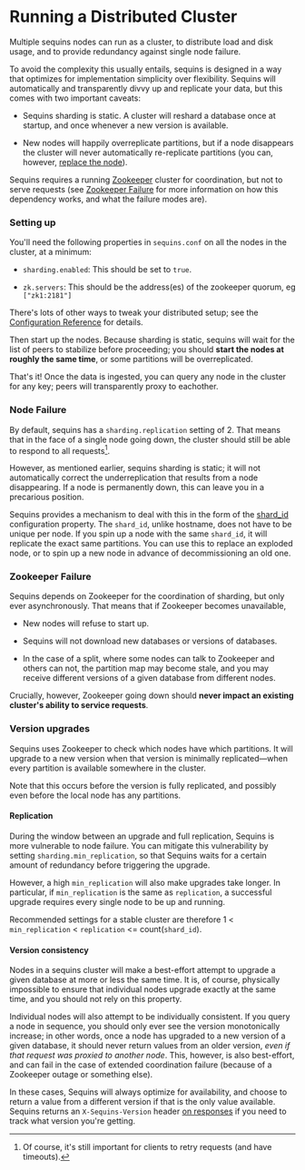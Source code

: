 # Running a Distributed Cluster

Multiple sequins nodes can run as a cluster, to distribute load and disk usage,
and to provide redundancy against single node failure.

To avoid the complexity this usually entails, sequins is designed in a way that
optimizes for implementation simplicity over flexibility. Sequins will
automatically and transparently divvy up and replicate your data, but this
comes with two important caveats:

 - Sequins sharding is static. A cluster will reshard a database once at
   startup, and once whenever a new version is available.

 - New nodes will happily overreplicate partitions, but if a node disappears
   the cluster will never automatically re-replicate partitions (you can,
   however, [replace the node](#node-failure)).

Sequins requires a running [Zookeeper][zk] cluster for coordination, but not to
serve requests (see [Zookeeper Failure](#zookeeper-failure) for more
information on how this dependency works, and what the failure modes are).

[zk]: https://zookeeper.apache.org/

### Setting up

You'll need the following properties in `sequins.conf` on all the nodes in the
cluster, at a minimum:

 - `sharding.enabled`: This should be set to `true`.

 - `zk.servers`: This should be the address(es) of the zookeeper quorum, eg
   `["zk1:2181"]`

There's lots of other ways to tweak your distributed setup; see the
[Configuration Reference](../x-1-configuration-reference#sharding) for details.

Then start up the nodes. Because sharding is static, sequins will wait for the
list of peers to stabilize before proceeding; you should **start the nodes at
roughly the same time**, or some partitions will be overreplicated.

That's it! Once the data is ingested, you can query any node in the cluster for
any key; peers will transparently proxy to eachother.

### Node Failure

By default, sequins has a `sharding.replication` setting of 2. That means that
in the face of a single node going down, the cluster should still be able to
respond to all requests[^1].

However, as mentioned earlier, sequins sharding is static; it will not
automatically correct the underreplication that results from a node
disappearing. If a node is permanently down, this can leave you in a precarious
position.

Sequins provides a mechanism to deal with this in the form of the
[shard_id](../x-1-configuration-reference/README.md#shardid) configuration
property. The `shard_id`, unlike hostname, does not have to be unique per node.
If you spin up a node with the same `shard_id`, it will replicate the exact same
partitions. You can use this to replace an exploded node, or to spin up a new
node in advance of decommissioning an old one.

[^1]: Of course, it's still important for clients to retry requests (and have timeouts).

### Zookeeper Failure

Sequins depends on Zookeeper for the coordination of sharding, but only ever
asynchronously. That means that if Zookeeper becomes unavailable,

 - New nodes will refuse to start up.

 - Sequins will not download new databases or versions of databases.

 - In the case of a split, where some nodes can talk to Zookeeper and others
   can not, the partition map may become stale, and you may receive different
   versions of a given database from different nodes.

Crucially, however, Zookeeper going down should **never impact an existing
cluster's ability to service requests**.

### Version upgrades

Sequins uses Zookeeper to check which nodes have which partitions. It will
upgrade to a new version when that version is minimally replicated—when every
partition is available somewhere in the cluster.

Note that this occurs before the version is fully replicated, and
possibly even before the local node has any partitions.

#### Replication

During the window between an upgrade and full replication, Sequins is
more vulnerable to node failure. You can mitigate this vulnerability by
setting `sharding.min_replication`, so that Sequins waits for a certain
amount of redundancy before triggering the upgrade.

However, a high `min_replication` will also make upgrades take longer.
In particular, if `min_replication` is the same as `replication`, a
successful upgrade requires every single node to be up and running.

Recommended settings for a stable cluster are therefore
1 < `min_replication` < `replication` <= count(`shard_id`).

#### Version consistency

Nodes in a sequins cluster will make a best-effort attempt to upgrade a given
database at more or less the same time. It is, of course, physically impossible
to ensure that individual nodes upgrade exactly at the same time, and you should
not rely on this property.

Individual nodes will also attempt to be individually consistent. If you query a
node in sequence, you should only ever see the version monotonically increase;
in other words, once a node has upgraded to a new version of a given database,
it should never return values from an older version, _even if that request was
proxied to another node_. This, however, is also best-effort, and can fail in
the case of extended coordination failure (because of a Zookeeper outage or
something else).

In these cases, Sequins will always optimize for availability, and choose to
return a value from a different version if that is the only value available.
Sequins returns an `X-Sequins-Version` header [on
responses](../1-3-querying-sequins/README.md#response-and-request-headers) if you
need to track what version you're getting.
